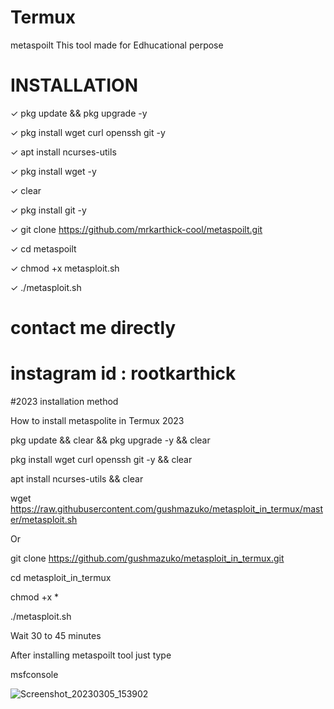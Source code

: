 # Termux 

metaspoilt
This tool made for Edhucational perpose 

# INSTALLATION 

✓ pkg update && pkg upgrade -y

✓ pkg install wget curl openssh git -y

✓ apt install ncurses-utils

✓ pkg install wget -y

✓ clear

✓ pkg install git -y 

✓ git clone https://github.com/mrkarthick-cool/metaspoilt.git

✓ cd metaspoilt 

✓ chmod +x metasploit.sh

✓ ./metasploit.sh


# contact me directly 



# instagram id    : rootkarthick 




#2023 installation method


How to install metaspolite in Termux 2023

pkg update &&  clear && pkg upgrade -y && clear  

pkg install wget curl openssh git -y && clear

apt install ncurses-utils && clear

wget https://raw.githubusercontent.com/gushmazuko/metasploit_in_termux/master/metasploit.sh

Or

git clone https://github.com/gushmazuko/metasploit_in_termux.git

cd metasploit_in_termux 

chmod +x *

./metasploit.sh

Wait 30 to 45 minutes 

After installing metaspoilt tool just type 

msfconsole 


![Screenshot_20230305_153902](https://user-images.githubusercontent.com/78952385/222954331-660f1f61-e849-43fe-91ea-64fd8cc0d69f.jpg)







